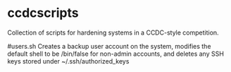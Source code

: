 # ccdcscripts
Collection of scripts for hardening systems in a CCDC-style competition.

#users.sh
Creates a backup user account on the system, modifies the default shell to be /bin/false for non-admin accounts, and deletes any SSH keys  stored under ~/.ssh/authorized_keys

